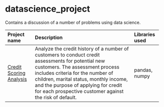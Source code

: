 # datascience_project
Contains a discussion of a number of problems using data science.

| Project name | Description | Libraries used |
|:--------------|:-------------|:----------------|
| [Credit Scoring Analysis](https://github.com/andikaaa18/datascience_project/tree/main/credit_scoring) | Analyze the credit history of a number of customers to conduct credit assessments for potential new customers. The assessment process includes criteria for the number of children, marital status, monthly income, and the purpose of applying for credit for each prospective customer against the risk of default. | pandas, numpy |

